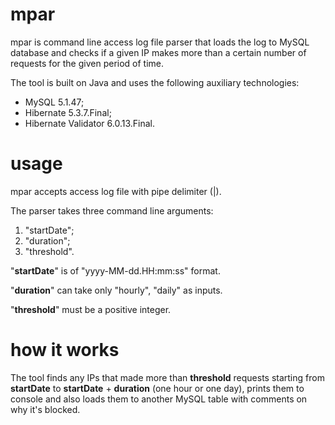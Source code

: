 # mpar

mpar is command line access log file parser that loads the log to MySQL database and checks if a given IP makes more than a certain number of requests for the given period of time.

The tool is built on Java and uses the following auxiliary technologies:

 * MySQL 5.1.47;
 * Hibernate 5.3.7.Final;
 * Hibernate Validator 6.0.13.Final.

# usage

 mpar accepts access log file with pipe delimiter (|).

 The parser takes three command line arguments:
  1) "startDate";
  2) "duration";
  3) "threshold".

"**startDate**" is of "yyyy-MM-dd.HH:mm:ss" format.

"**duration**" can take only "hourly", "daily" as inputs.

"**threshold**" must be a positive integer.

# how it works

The tool finds any IPs that made more than **threshold** requests starting from **startDate** to **startDate** + **duration** (one hour or one day), prints them to console and also loads them to another MySQL table with comments on why it's blocked.